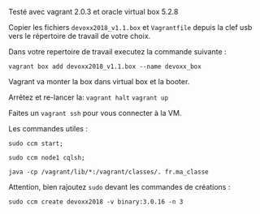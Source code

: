 Testé avec vagrant 2.0.3 et oracle virtual box 5.2.8


Copier les fichiers `devoxx2018_v1.1.box` et `Vagrantfile` depuis la clef usb vers le répertoire de travail de votre choix.



Dans votre repertoire de travail executez la commande suivante :

`vagrant box add devoxx2018_v1.1.box --name devoxx_box`


Vagrant va monter la box dans virtual box et la booter.

Arrêtez et re-lancer la:
`vagrant halt`
`vagrant up`

Faites un `vagrant ssh` pour vous connecter à la VM.



Les commandes utiles :

`sudo ccm start;`

`sudo ccm node1 cqlsh;`

`java -cp /vagrant/lib/*:/vagrant/classes/. fr.ma_classe`



Attention, bien rajoutez `sudo` devant les commandes de créations :

`sudo ccm create devoxx2018 -v binary:3.0.16 -n 3`
 
